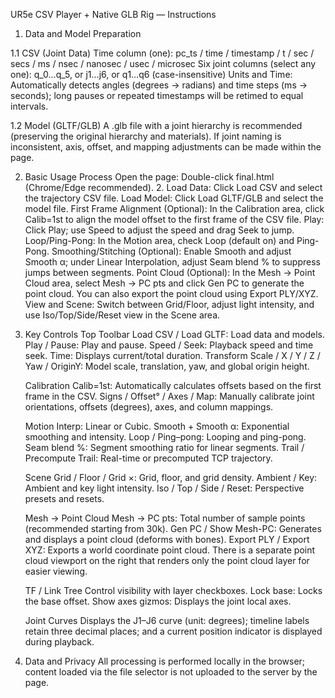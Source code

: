 UR5e CSV Player + Native GLB Rig — Instructions

1. Data and Model Preparation


1.1 CSV (Joint Data)
Time column (one): pc_ts / time / timestamp / t / sec / secs / ms / nsec / nanosec / usec / microsec
Six joint columns (select any one):
q_0…q_5, or j1…j6, or q1…q6 (case-insensitive)
Units and Time: Automatically detects angles (degrees → radians) and time steps (ms → seconds); long pauses or repeated timestamps will be retimed to equal intervals.

1.2 Model (GLTF/GLB)
    A .glb file with a joint hierarchy is recommended (preserving the original hierarchy and materials).
    If joint naming is inconsistent, axis, offset, and mapping adjustments can be made within the page.

2. Basic Usage Process
    Open the page: Double-click final.html (Chrome/Edge recommended). 2. Load Data: Click Load CSV and select the trajectory CSV file.
    Load Model: Click Load GLTF/GLB and select the model file.
    First Frame Alignment (Optional): In the Calibration area, click Calib=1st to align the model offset to the first frame of the CSV file.
    Play: Click Play; use Speed ​​to adjust the speed and drag Seek to jump.
    Loop/Ping-Pong: In the Motion area, check Loop (default on) and Ping-Pong.
    Smoothing/Stitching (Optional): Enable Smooth and adjust Smooth α; under Linear Interpolation, adjust Seam blend % to suppress jumps between segments.
    Point Cloud (Optional): In the Mesh → Point Cloud area, select Mesh → PC pts and click Gen PC to generate the point cloud. You can also export the point cloud using Export PLY/XYZ.
    View and Scene: Switch between Grid/Floor, adjust light intensity, and use Iso/Top/Side/Reset view in the Scene area.

3. Key Controls
    Top Toolbar
    Load CSV / Load GLTF: Load data and models.
    Play / Pause: Play and pause.
    Speed ​​/ Seek: Playback speed and time seek.
    Time: Displays current/total duration.
    Transform
    Scale / X / Y / Z / Yaw / OriginY: Model scale, translation, yaw, and global origin height.
    
    Calibration
    Calib=1st: Automatically calculates offsets based on the first frame in the CSV.
    Signs / Offset° / Axes / Map: Manually calibrate joint orientations, offsets (degrees), axes, and column mappings.
    
    Motion
    Interp: Linear or Cubic.
    Smooth + Smooth α: Exponential smoothing and intensity.
    Loop / Ping–pong: Looping and ping-pong. Seam blend %: Segment smoothing ratio for linear segments.
    Trail / Precompute Trail: Real-time or precomputed TCP trajectory.
    
    Scene
    Grid / Floor / Grid ×: Grid, floor, and grid density.
    Ambient / Key: Ambient and key light intensity.
    Iso / Top / Side / Reset: Perspective presets and resets.
    
    Mesh → Point Cloud
    Mesh → PC pts: Total number of sample points (recommended starting from 30k).
    Gen PC / Show Mesh-PC: Generates and displays a point cloud (deforms with bones).
    Export PLY / Export XYZ: Exports a world coordinate point cloud.
    There is a separate point cloud viewport on the right that renders only the point cloud layer for easier viewing.
    
    TF / Link Tree
    Control visibility with layer checkboxes.
    Lock base: Locks the base offset.
    Show axes gizmos: Displays the joint local axes.
    
    Joint Curves
    Displays the J1–J6 curve (unit: degrees); timeline labels retain three decimal places; and a current position indicator is displayed during playback.
   
4. Data and Privacy
    All processing is performed locally in the browser; content loaded via the file selector is not uploaded to the server by the page.
